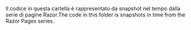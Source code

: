 <span data-ttu-id="31d98-101">Il codice in questa cartella è rappresentato da snapshot nel tempo dalla serie di pagine Razor.</span><span class="sxs-lookup"><span data-stu-id="31d98-101">The code in this folder is snapshots in time from the Razor Pages series.</span></span>
